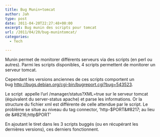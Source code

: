 ```yaml
---
title: Bug Munin+tomcat
author: Jah
type: post
date: 2011-04-20T22:27:48+00:00
excerpt: Bug munin des scripts pour tomcat
url: /2011/04/20/bug-munintomcat/
categories:
  - Tech

---
```

Munin permet de monitorer différents serveurs via des scripts (en perl ou autres). Parmi les scripts disponibles, 4 scripts permettent de monitorer un serveur tomcat.

Cependant les versions anciennes de ces scripts comportent un bug <http://bugs.debian.org/cgi-bin/bugreport.cgi?bug=543523>.

Le script  appelle l&#8217;url /manager/status?XML=true sur le serveur tomcat (équivalent du server-status apache) et parse les informations. Or la structure du fichier xml est différente de celle attendue par le script. Le problème se situe au niveau du tag connector, &#8216;http-$PORT&#8217; au lieu de &#8216;http$PORT&#8217;

En ajoutant le tiret dans les 3 scripts buggés (ou en récupérant les dernières versions), ces derniers fonctionnent.